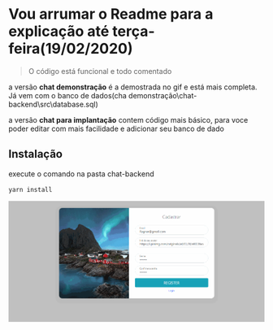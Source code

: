  # Vou arrumar o Readme para a explicação até terça-feira(19/02/2020)
> O código está funcional e todo comentado

a versão  **chat demonstração** é a demostrada no gif e está mais completa. Já vem com o banco de dados(cha demonstração\chat-backend\src\database.sql)

a versão **chat para implantação** contem código mais básico, para voce poder editar com mais facilidade e adicionar seu banco de dado

## Instalação
execute o comando na pasta chat-backend

```bash
yarn install
```
![](./static/site.gif)
